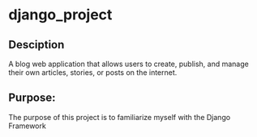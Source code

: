 # django_project
## Desciption
A blog web application that allows users to create, publish, and manage their own articles, stories, or posts on the internet.

## Purpose:
The purpose of this project is to familiarize myself with the Django Framework 
